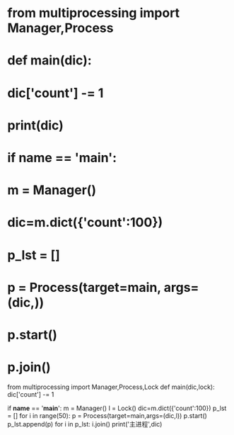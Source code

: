 # from multiprocessing import Manager,Process

# def main(dic):
#     dic['count'] -= 1
#     print(dic)
#
# if __name__ == '__main__':
#     m = Manager()
#     dic=m.dict({'count':100})
#     p_lst = []
#     p = Process(target=main, args=(dic,))
#     p.start()
#     p.join()

from multiprocessing import Manager,Process,Lock
def main(dic,lock):
    dic['count'] -= 1

if __name__ == '__main__':
    m = Manager()
    l = Lock()
    dic=m.dict({'count':100})
    p_lst = []
    for i in range(50):
        p = Process(target=main,args=(dic,l))
        p.start()
        p_lst.append(p)
    for i in p_lst: i.join()
    print('主进程',dic)